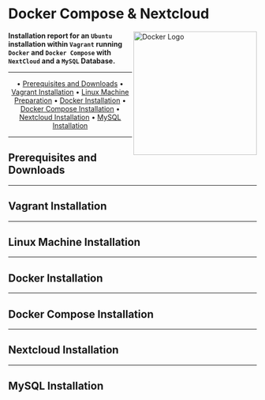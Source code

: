 # Docker Compose & Nextcloud

<img src="https://xibo.org.uk/img/svg/Home/icon_home_ubuntu_blue.svg" alt="Docker Logo" width='250' align="right">

**Installation report for an `Ubuntu` installation within `Vagrant` running `Docker` and `Docker Compose` with `NextCloud` and a `MySQL` Database.**

***

<p align="center">
	&bull;
	<a href="#prerequisites-and-downloads">Prerequisites and Downloads</a>
	&bull;
	<a href="#vagrant-installation">Vagrant Installation</a>  
	&bull;
	<a href="#linux-machine-installation">Linux Machine Preparation</a>
	&bull;
	<a href="#docker-installation">Docker Installation</a>
	&bull;
	<a href="#docker-compose-installation">Docker Compose Installation</a>
	&bull;
	<a href="#nextcloud-installation">Nextcloud Installation</a>
	&bull;
	<a href="#mysql-installation">MySQL Installation</a>
</p>

***

## Prerequisites and Downloads

***

## Vagrant Installation

***

## Linux Machine Installation

***

## Docker Installation

***

## Docker Compose Installation

***

## Nextcloud Installation

***

## MySQL Installation
